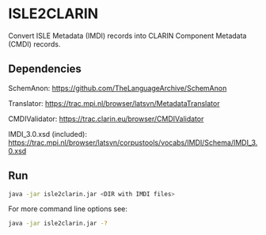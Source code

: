 ISLE2CLARIN
===========

Convert ISLE Metadata (IMDI) records into CLARIN Component Metadata (CMDI) records.

Dependencies
------------
SchemAnon: https://github.com/TheLanguageArchive/SchemAnon

Translator: https://trac.mpi.nl/browser/latsvn/MetadataTranslator

CMDIValidator: https://trac.clarin.eu/browser/CMDIValidator

IMDI_3.0.xsd (included): https://trac.mpi.nl/browser/latsvn/corpustools/vocabs/IMDI/Schema/IMDI_3.0.xsd

Run
---
```sh
java -jar isle2clarin.jar <DIR with IMDI files>
```

For more command line options see:

```sh
java -jar isle2clarin.jar -?
```

